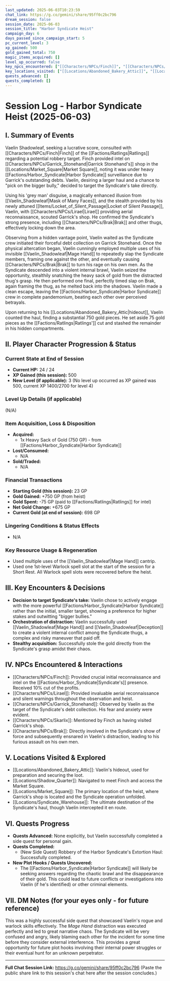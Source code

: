 ```yaml
---
last_updated: 2025-06-03T10:23:59
chat_link: https://g.co/gemini/share/95ff0c2bc796
dream_session: false
session_date: 2025-06-03
session_title: "Harbor Syndicate Heist"
campaign_day: 6
days_passed_since_campaign_start: 5
pc_current_level: 3
xp_gained: 500
gold_gained_total: 750
magic_items_acquired: []
level_up_occurred: false
key_npcs_encountered: ["[[Characters/NPCs/Finch]]", "[[Characters/NPCs/Garrick_Stonehand]]", "[[Characters/NPCs/Brak]]", "[[Characters/NPCs/Skarlix]]", "[[Characters/NPCs/Lirael]]"]
key_locations_visited: ["[[Locations/Abandoned_Bakery_Attic]]", "[[Locations/Shadow_Quarter]]", "[[Locations/Market_Square]]", "[[Locations/Syndicate_Warehouse]]"]
quests_advanced: []
quests_completed: []
---
```


# Session Log - Harbor Syndicate Heist (2025-06-03)

## I. Summary of Events

Vaelin Shadowleaf, seeking a lucrative score, consulted with [[Characters/NPCs/Finch|Finch]] of the [[Factions/Ratlings|Ratlings]] regarding a potential robbery target. Finch provided intel on [[Characters/NPCs/Garrick_Stonehand|Garrick Stonehand's]] shop in the [[Locations/Market_Square|Market Square]], noting it was under heavy [[Factions/Harbor_Syndicate|Harbor Syndicate]] surveillance due to Garrick's outstanding debts. Vaelin, desiring a larger haul and a chance to "pick on the bigger bully," decided to target the Syndicate's take directly.

Using his 'grey man' disguise, a magically enhanced illusion from [[Vaelin_Shadowleaf|Mask of Many Faces]], and the stealth provided by his newly attuned [[Items/Locket_of_Silent_Passage|Locket of Silent Passage]], Vaelin, with [[Characters/NPCs/Lirael|Lirael]] providing aerial reconnaissance, scouted Garrick's shop. He confirmed the Syndicate's strong presence, including [[Characters/NPCs/Brak|Brak]] and other thugs, effectively locking down the area.

Observing from a hidden vantage point, Vaelin waited as the Syndicate crew initiated their forceful debt collection on Garrick Stonehand. Once the physical altercation began, Vaelin cunningly employed multiple uses of his invisible [[Vaelin_Shadowleaf|Mage Hand]] to repeatedly slap the Syndicate members, framing one against the other, and eventually causing [[Characters/NPCs/Brak|Brak]] to turn his rage on his own men. As the Syndicate descended into a violent internal brawl, Vaelin seized the opportunity, stealthily snatching the heavy sack of gold from the distracted thug's grasp. He then performed one final, perfectly timed slap on Brak, again framing the thug, as he melted back into the shadows. Vaelin made a clean escape, leaving the [[Factions/Harbor_Syndicate|Harbor Syndicate]] crew in complete pandemonium, beating each other over perceived betrayals.

Upon returning to his [[Locations/Abandoned_Bakery_Attic|hideout]], Vaelin counted the haul, finding a substantial 750 gold pieces. He set aside 75 gold pieces as the [[Factions/Ratlings|Ratlings']] cut and stashed the remainder in his hidden compartments.

## II. Player Character Progression & Status

### Current State at End of Session
* **Current HP:** 24 / 24
* **XP Gained (this session):** 500
* **New Level (if applicable):** 3 (No level up occurred as XP gained was 500, current XP 1400/2700 for level 4)

### Level Up Details (if applicable)
(N/A)

### Item Acquisition, Loss & Disposition
* **Acquired:**
    * 1x Heavy Sack of Gold (750 GP) - from [[Factions/Harbor_Syndicate|Harbor Syndicate]]
* **Lost/Consumed:**
    * N/A
* **Sold/Traded:**
    * N/A

### Financial Transactions
* **Starting Gold (this session):** 23 GP
* **Gold Gained:** +750 GP (from heist)
* **Gold Spent:** -75 GP (paid to [[Factions/Ratlings|Ratlings]] for intel)
* **Net Gold Change:** +675 GP
* **Current Gold (at end of session):** 698 GP

### Lingering Conditions & Status Effects
* N/A

### Key Resource Usage & Regeneration
* Used multiple uses of the [[Vaelin_Shadowleaf|Mage Hand]] cantrip.
* Used one 1st-level Warlock spell slot at the start of the session for a Short Rest. All Warlock spell slots were recovered before the heist.

## III. Key Encounters & Decisions

* **Decision to target Syndicate's take:** Vaelin chose to actively engage with the more powerful [[Factions/Harbor_Syndicate|Harbor Syndicate]] rather than the initial, smaller target, showing a preference for higher stakes and outwitting "bigger bullies."
* **Orchestration of distraction:** Vaelin successfully used [[Vaelin_Shadowleaf|Mage Hand]] and [[Vaelin_Shadowleaf|Deception]] to create a violent internal conflict among the Syndicate thugs, a complex and risky maneuver that paid off.
* **Stealthy acquisition:** Successfully stole the gold directly from the Syndicate's grasp amidst their chaos.

## IV. NPCs Encountered & Interactions

* [[Characters/NPCs/Finch]]: Provided crucial initial reconnaissance and intel on the [[Factions/Harbor_Syndicate|Syndicate's]] presence. Received 10% cut of the profits.
* [[Characters/NPCs/Lirael]]: Provided invaluable aerial reconnaissance and silent warnings throughout the observation and heist.
* [[Characters/NPCs/Garrick_Stonehand]]: Observed by Vaelin as the target of the Syndicate's debt collection. His fear and anxiety were evident.
* [[Characters/NPCs/Skarlix]]: Mentioned by Finch as having visited Garrick's shop.
* [[Characters/NPCs/Brak]]: Directly involved in the Syndicate's show of force and subsequently ensnared in Vaelin's distraction, leading to his furious assault on his own men.

## V. Locations Visited & Explored

* [[Locations/Abandoned_Bakery_Attic]]: Vaelin's hideout, used for preparation and securing the loot.
* [[Locations/Shadow_Quarter]]: Navigated to meet Finch and access the Market Square.
* [[Locations/Market_Square]]: The primary location of the heist, where Garrick's shop is located and the Syndicate operation unfolded.
* [[Locations/Syndicate_Warehouse]]: The ultimate destination of the Syndicate's haul, though Vaelin intercepted it en route.

## VI. Quests Progress

* **Quests Advanced:** None explicitly, but Vaelin successfully completed a side quest for personal gain.
* **Quests Completed:**
    * (New Side Quest) Robbery of the Harbor Syndicate's Extortion Haul: Successfully completed.
* **New Plot Hooks / Quests Uncovered:**
    * The [[Factions/Harbor_Syndicate|Harbor Syndicate]] will likely be seeking answers regarding the chaotic brawl and the disappearance of their gold. This could lead to future conflicts or investigations into Vaelin (if he's identified) or other criminal elements.

## VII. DM Notes (for your eyes only - for future reference)

This was a highly successful side quest that showcased Vaelin's rogue and warlock skills effectively. The *Mage Hand* distraction was executed perfectly and led to great narrative chaos. The Syndicate will be very confused and angry, likely blaming each other for the incident for some time before they consider external interference. This provides a great opportunity for future plot hooks involving their internal power struggles or their eventual hunt for an unknown perpetrator.

---
**Full Chat Session Link:** https://g.co/gemini/share/95ff0c2bc796
(Paste the public share link to this session's chat here after the session concludes.)